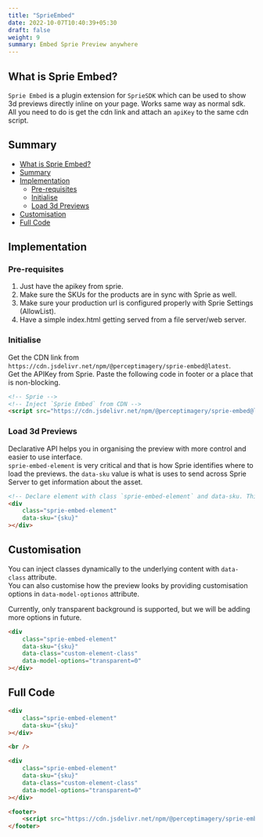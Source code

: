 ```yaml
---
title: "SprieEmbed"
date: 2022-10-07T10:40:39+05:30
draft: false
weight: 9
summary: Embed Sprie Preview anywhere
---
```



## What is Sprie Embed?
`Sprie Embed` is a plugin extension for `SprieSDK` which can be used to show 3d previews directly inline on your page. Works same way as normal sdk. All you need to do is get the cdn link and attach an `apiKey` to the same cdn script. 

## Summary
- [What is Sprie Embed?](#what-is-sprie-embed)
- [Summary](#summary)
- [Implementation](#implementation)
  - [Pre-requisites](#pre-requisites)
  - [Initialise](#initialise)
  - [Load 3d Previews](#load-3d-previews)
- [Customisation](#customisation)
- [Full Code](#full-code)



## Implementation

### Pre-requisites  
1. Just have the apikey from sprie. 
2. Make sure the SKUs for the products are in sync with Sprie as well.
3. Make sure your production url is configured properly with Sprie Settings (AllowList).
4. Have a simple index.html getting served from a file server/web server.

### Initialise
Get the CDN link from `https://cdn.jsdelivr.net/npm/@perceptimagery/sprie-embed@latest`.  
Get the APIKey from Sprie. Paste the following code in footer or a place that is non-blocking.

```HTML
<!-- Sprie -->
<!-- Inject `Sprie Embed` from CDN -->
<script src="https://cdn.jsdelivr.net/npm/@perceptimagery/sprie-embed@latest?apikey={apikey}"></script>
```

### Load 3d Previews
Declarative API helps you in organising the preview with more control and easier to use interface.  
`sprie-embed-element` is very critical and that is how Sprie identifies where to load the previews. the `data-sku` value is what is uses to send across Sprie Server to get information about the asset. 
```HTML
<!-- Declare element with class `sprie-embed-element` and data-sku. This will get transformed after authentication -->
<div
    class="sprie-embed-element"
    data-sku="{sku}"
></div>
```

## Customisation
You can inject classes dynamically to the underlying content with `data-class` attribute.  
You can also customise how the preview looks by providing customisation options in `data-model-optionos` attribute. 


Currently, only transparent background is supported, but we will be adding more options in future. 
```HTML
<div
    class="sprie-embed-element"
    data-sku="{sku}"
    data-class="custom-element-class"
    data-model-options="transparent=0"
></div>

```


## Full Code
```HTML
<div
    class="sprie-embed-element"
    data-sku="{sku}"
></div>

<br />

<div
    class="sprie-embed-element"
    data-sku="{sku}"
    data-class="custom-element-class"
    data-model-options="transparent=0"
></div>

<footer>
    <script src="https://cdn.jsdelivr.net/npm/@perceptimagery/sprie-embed@latest?apikey={apikey}"> </script>
</footer>


```